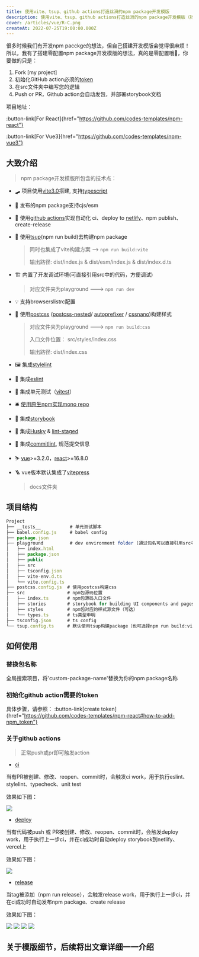 ```yaml
---
title: 使用vite、tsup、github actions打造丝滑的npm package开发模版
description: 使用vite、tsup、github actions打造丝滑的npm package开发模版（针对vue3和react）
cover: /articles/vue/R-C.png
createAt: 2022-07-25T19:00:00.000Z
---
```


很多时候我们有开发npm pacckge的想法，但自己搭建开发模版会觉得很麻烦！所以，我有了搭建零配置npm package开发模版的想法，真的是零配置哦🫠，你要做的只是：

1. Fork [my project]
2. 初始化GitHub action必须的[token](https://github.com/codes-templates/npm-react#how-to-add-npm_token)
3. 在src文件夹中编写您的逻辑
4. Push or PR，Github action会自动发包，并部署storybook文档

项目地址：

:button-link[For React]{href="https://github.com/codes-templates/npm-react"}

:button-link[For Vue3]{href="https://github.com/codes-templates/npm-vue3"}

## 大致介绍

> npm package开发模版所包含的技术点：

- 🛹 项目使用[vite3.0](https://vitejs.dev/)搭建, 支持[typescript](https://www.typescriptlang.org/)
- 🧩 发布的npm package支持cjs/esm
- 🎯 使用[github actions](https://docs.github.com/cn/actions)实现自动化 ci、deploy to [netlify](https://www.netlify.com/)、npm publish、create-release
- 🛫 使用[tsup](https://tsup.egoist.sh/)(npm run build)去构建npm package

  > 同时也集成了vite构建方案 --> ```npm run build:vite```
  >
  > 输出路径: dist/index.js & dist/esm/index.js & dist/index.d.ts

- 🏗 内置了开发调试环境(可直接引用src中的代码，方便调试)

  > 对应文件夹为playground ---> ```npm run dev```

- 💡 支持browserslistrc配置
- 🔌 使用[postcss](https://github.com/codes-templates/npm-react/blob/main/postcss.config.js) ([postcss-nested](https://www.npmjs.com/package/postcss-nested)/ [autoprefixer](https://www.npmjs.com/package/autoprefixer) / [cssnano](https://cssnano.co/docs/getting-started/))构建样式

  > 对应文件夹为playground ---> ```npm run build:css```
  >
  > 入口文件位置： src/styles/index.css
  >
  > 输出路径: dist/index.css

- 🖼 集成[stylelint](https://stylelint.io/)
- 💊 集成[eslint](https://eslint.org/)
- 🎉 集成单元测试（[vitest](https://vitest.dev/)）
- 🛎 [使用原生npm实现mono repo](https://dev.to/ynwd/how-to-create-react-monorepo-with-npm-workspace-webpack-and-create-react-app-2dhn)
- 🧌 集成[storybook](https://storybook.js.org/)
- 🐳 集成[Husky](https://typicode.github.io/husky) & [lint-staged](https://github.com/okonet/lint-staged#readme)
- 🍥 集成[commitlint](https://commitlint.js.org), 规范提交信息
- ⛷ [vue](https://vuejs.org/)>=3.2.0，[react](https://reactjs.org/)>=16.8.0
- 🪜 vue版本默认集成了[vitepress](https://vitepress.vuejs.org/)
  > docs文件夹

## 项目结构

```js
Project
├── __tests__           # 单元测试脚本
├── babel.config.js     # babel config
├── package.json
├── playground          # dev environment folder (通过包名可以直接引用src中的源码，方便开发调试)
│   ├── index.html
│   ├── package.json
│   ├── public
│   ├── src
│   ├── tsconfig.json
│   ├── vite-env.d.ts
│   └── vite.config.ts
├── postcss.config.js  # 使用postcss构建css
├── src                # npm包源码位置
│   ├── index.ts       # npm包源码入口文件
│   ├── stories        # storybook for building UI components and pages
│   ├── styles         # npm包对应的样式源文件（可选）
│   └── types.ts       # ts类型申明
├── tsconfig.json      # ts config
└── tsup.config.ts     # 默认使用tsup构建package（也可选择npm run build:vite）
```

## 如何使用

### 替换包名称

全局搜索项目，将'custom-package-name'替换为你的npm package名称

### 初始化github action需要的token

具体步骤，请参照：
:button-link[create token]{href="https://github.com/codes-templates/npm-react#how-to-add-npm_token"}

### 关于github actions

> 正常push或pr即可触发action

- [ci](https://github.com/codes-templates/npm-react/blob/main/.github/workflows/ci.yaml)

当有PR被创建、修改、reopen、commit时，会触发ci work，用于执行eslint、stylelint、typecheck、unit test

效果如下图：

![](/articles/vue/release-start.png)

- [deploy](https://github.com/codes-templates/npm-react/blob/main/.github/workflows/deploy.yaml)

当有代码被push 或 PR被创建、修改、reopen、commit时，会触发deploy work，用于执行上一步ci，并在ci成功时自动deploy storybook到netlify、vercel上

效果如下图：

![](/articles/vue/deploying.png)

- [release](https://github.com/codes-templates/npm-react/blob/main/.github/workflows/release.yaml)

当tag被添加（npm run release），会触发release work，用于执行上一步ci，并在ci成功时自动发布npm package、create release

效果如下图：

![](/articles/vue/release-03.png)
![](/articles/vue/release-04.png)
![](/articles/vue/release-10.png)
![](/articles/vue/release-05.png)

## 关于模版细节，后续将出文章详细一一介绍
